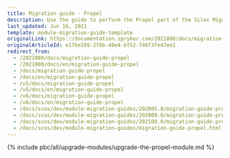```yaml
---
title: Migration guide - Propel
description: Use the guide to perform the Propel part of the Silex Migration Effort.
last_updated: Jun 16, 2021
template: module-migration-guide-template
originalLink: https://documentation.spryker.com/2021080/docs/migration-guide-propel
originalArticleId: e17be289-2f8b-48e4-bf52-746f3fe47ee1
redirect_from:
  - /2021080/docs/migration-guide-propel
  - /2021080/docs/en/migration-guide-propel
  - /docs/migration-guide-propel
  - /docs/en/migration-guide-propel
  - /v5/docs/migration-guide-propel
  - /v5/docs/en/migration-guide-propel
  - /v6/docs/migration-guide-propel
  - /v6/docs/en/migration-guide-propel
  - /docs/scos/dev/module-migration-guides/202005.0/migration-guide-propel.html
  - /docs/scos/dev/module-migration-guides/202009.0/migration-guide-propel.html
  - /docs/scos/dev/module-migration-guides/202108.0/migration-guide-propel.html
  - /docs/scos/dev/module-migration-guides/migration-guide-propel.html
---
```


{% include pbc/all/upgrade-modules/upgrade-the-propel-module.md %} <!-- To edit, see /_includes/pbc/all/upgrade-modules/upgrade-the-propel-module.md -->
